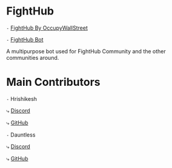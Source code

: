 # FightHub

`-` [FightHub By OccupyWallStreet](https:/discord.gg/fight)

`-` [FightHub Bot](https://discord.com/oauth2/authorize?client_id=855652438919872552&scope=bot+applications.commands&guild_id=824294231447044197)

A multipurpose bot used for FightHub Community and the other communities around.

# Main Contributors

`-` Hrishikesh

⤷ [Discord](https://discordapp.com/users/598918643727990784)

⤷ [GitHub](https://github.com/HrishikeshS123)

`-` Dauntless

⤷ [Discord](https://discordapp.com/users/266432078222983169)

⤷ [GitHub](https://github.com/Dauntless7)
